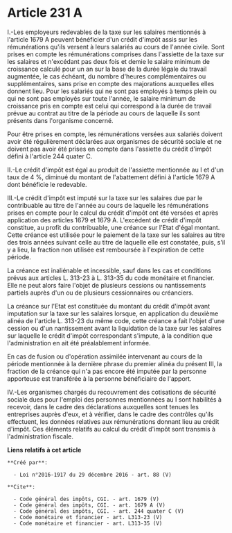 # Article 231 A

I.-Les employeurs redevables de la taxe sur les salaires mentionnés à l'article 1679 A peuvent bénéficier d'un crédit d'impôt
assis sur les rémunérations qu'ils versent à leurs salariés au cours de l'année civile. Sont prises en compte les
rémunérations comprises dans l'assiette de la taxe sur les salaires et n'excédant pas deux fois et demie le salaire minimum
de croissance calculé pour un an sur la base de la durée légale du travail augmentée, le cas échéant, du nombre d'heures
complémentaires ou supplémentaires, sans prise en compte des majorations auxquelles elles donnent lieu. Pour les salariés qui
ne sont pas employés à temps plein ou qui ne sont pas employés sur toute l'année, le salaire minimum de croissance pris en
compte est celui qui correspond à la durée de travail prévue au contrat au titre de la période au cours de laquelle ils sont
présents dans l'organisme concerné. 

Pour être prises en compte, les rémunérations versées aux salariés doivent avoir été régulièrement déclarées aux organismes
de sécurité sociale et ne doivent pas avoir été prises en compte dans l'assiette du crédit d'impôt défini à l'article 244
quater C. 

II.-Le crédit d'impôt est égal au produit de l'assiette mentionnée au I et d'un taux de 4 %, diminué du montant de
l'abattement défini à l'article 1679 A dont bénéficie le redevable. 

III.-Le crédit d'impôt est imputé sur la taxe sur les salaires due par le contribuable au titre de l'année au cours de
laquelle les rémunérations prises en compte pour le calcul du crédit d'impôt ont été versées et après application des
articles 1679 et 1679 A. L'excédent de crédit d'impôt constitue, au profit du contribuable, une créance sur l'Etat d'égal
montant. Cette créance est utilisée pour le paiement de la taxe sur les salaires au titre des trois années suivant celle au
titre de laquelle elle est constatée, puis, s'il y a lieu, la fraction non utilisée est remboursée à l'expiration de cette
période. 

La créance est inaliénable et incessible, sauf dans les cas et conditions prévus aux articles L. 313-23 à L. 313-35 du code
monétaire et financier. Elle ne peut alors faire l'objet de plusieurs cessions ou nantissements partiels auprès d'un ou de
plusieurs cessionnaires ou créanciers. 

La créance sur l'Etat est constituée du montant du crédit d'impôt avant imputation sur la taxe sur les salaires lorsque, en
application du deuxième alinéa de l'article L. 313-23 du même code, cette créance a fait l'objet d'une cession ou d'un
nantissement avant la liquidation de la taxe sur les salaires sur laquelle le crédit d'impôt correspondant s'impute, à la
condition que l'administration en ait été préalablement informée. 

En cas de fusion ou d'opération assimilée intervenant au cours de la période mentionnée à la dernière phrase du premier
alinéa du présent III, la fraction de la créance qui n'a pas encore été imputée par la personne apporteuse est transférée à
la personne bénéficiaire de l'apport. 

IV.-Les organismes chargés du recouvrement des cotisations de sécurité sociale dues pour l'emploi des personnes mentionnées
au I sont habilités à recevoir, dans le cadre des déclarations auxquelles sont tenues les entreprises auprès d'eux, et à
vérifier, dans le cadre des contrôles qu'ils effectuent, les données relatives aux rémunérations donnant lieu au crédit
d'impôt. Ces éléments relatifs au calcul du crédit d'impôt sont transmis à l'administration fiscale.

**Liens relatifs à cet article**

	**Créé par**:

	  - Loi n°2016-1917 du 29 décembre 2016 - art. 88 (V)

	**Cite**:

	  - Code général des impôts, CGI. - art. 1679 (V)
	  - Code général des impôts, CGI. - art. 1679 A (V)
	  - Code général des impôts, CGI. - art. 244 quater C (V)
	  - Code monétaire et financier - art. L313-23 (V)
	  - Code monétaire et financier - art. L313-35 (V)
